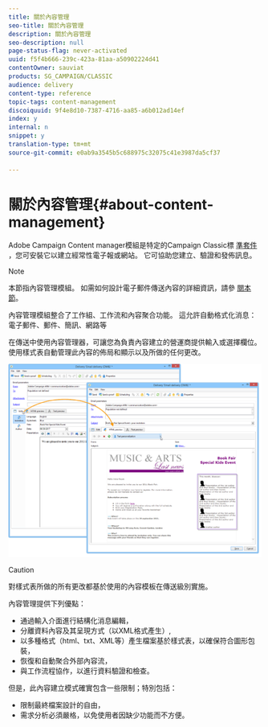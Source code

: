 ```yaml
---
title: 關於內容管理
seo-title: 關於內容管理
description: 關於內容管理
seo-description: null
page-status-flag: never-activated
uuid: f5f4b666-239c-423a-81aa-a50902224d41
contentOwner: sauviat
products: SG_CAMPAIGN/CLASSIC
audience: delivery
content-type: reference
topic-tags: content-management
discoiquuid: 9f4e8d10-7387-4716-aa85-a6b012ad14ef
index: y
internal: n
snippet: y
translation-type: tm+mt
source-git-commit: e0ab9a3545b5c688975c32075c41e3987da5cf37

---
```



# 關於內容管理{#about-content-management}

Adobe Campaign Content manager模組是特定的Campaign Classic標 [準套件](../../installation/using/installing-campaign-standard-packages.md) ，您可安裝它以建立經常性電子報或網站。 它可協助您建立、驗證和發佈訊息。

>[!NOTE]
>
>本節指內容管理模組。 如需如何設計電子郵件傳送內容的詳細資訊，請參 [閱本節](../../delivery/using/defining-the-email-content.md)。

內容管理模組整合了工作組、工作流和內容聚合功能。 這允許自動格式化消息：電子郵件、郵件、簡訊、網路等

在傳送中使用內容管理器，可讓您為負責內容建立的營運商提供輸入或選擇欄位。 使用樣式表自動管理此內容的佈局和顯示以及所做的任何更改。

![](assets/s_ncs_content_create_content_sample.png)

>[!CAUTION]
>
>對樣式表所做的所有更改都基於使用的內容模板在傳送級別實施。

內容管理提供下列優點：

* 通過輸入介面進行結構化消息編輯，
* 分離資料內容及其呈現方式（以XML格式產生）,
* 以多種格式（html、txt、XML等）產生檔案基於樣式表，以確保符合圖形包裝，
* 恢復和自動聚合外部內容流，
* 與工作流程協作，以進行資料驗證和檢查。

但是，此內容建立模式確實包含一些限制；特別包括：

* 限制最終檔案設計的自由，
* 需求分析必須嚴格，以免使用者因缺少功能而不方便。

